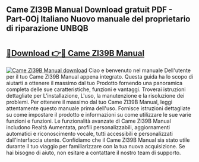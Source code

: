 ## Came Zl39B Manual Download gratuit PDF - Part-0Oj Italiano Nuovo manuale del proprietario di riparazione UNBQB

# <h2><a href="http://dfa1dh.blite.top/?on=Came+Zl39B+Manual">🔗Download 👉🔴 Came Zl39B Manual</a></h2>

[![Came Zl39B Manual download](https://i.imgur.com/lujVjoI.png)](http://dfa1dh.blite.top/?on=Came+Zl39B+Manual)
Ciao e benvenuto nel manuale Dell'utente per il tuo Came Zl39B Manual appena integrato. Questa guida ha lo scopo di aiutarti a ottenere il massimo dal tuo Prodotto fornendo una panoramica completa delle sue caratteristiche, funzioni e vantaggi. Troverai istruzioni dettagliate per L'installazione, L'uso, la manutenzione e la risoluzione dei problemi. Per ottenere il massimo dal tuo Came Zl39B Manual, leggi attentamente questo manuale prima dell'uso. Fornisce istruzioni dettagliate su come impostare il prodotto e informazioni su come utilizzare le sue varie funzioni e funzioni. Le funzionalità avanzate di Came Zl39B Manual includono Realtà Aumentata, profili personalizzabili, aggiornamenti automatici e riconoscimento vocale, tutti accessibili e personalizzati dall'interfaccia utente. Confidiamo che il Came Zl39B Manual sia stato utile durante il tuo viaggio per familiarizzare con la tua nuova acquisizione. Se hai bisogno di aiuto, non esitare a contattare il nostro team di supporto.
